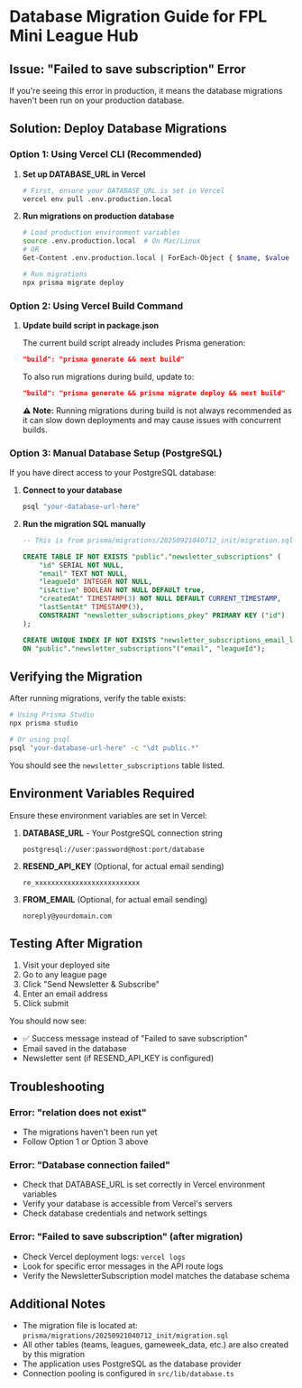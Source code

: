# Database Migration Guide for FPL Mini League Hub

## Issue: "Failed to save subscription" Error

If you're seeing this error in production, it means the database migrations haven't been run on your production database.

## Solution: Deploy Database Migrations

### Option 1: Using Vercel CLI (Recommended)

1. **Set up DATABASE_URL in Vercel**
   ```bash
   # First, ensure your DATABASE_URL is set in Vercel
   vercel env pull .env.production.local
   ```

2. **Run migrations on production database**
   ```bash
   # Load production environment variables
   source .env.production.local  # On Mac/Linux
   # OR
   Get-Content .env.production.local | ForEach-Object { $name, $value = $_.Split('='); [Environment]::SetEnvironmentVariable($name, $value) }  # On Windows PowerShell

   # Run migrations
   npx prisma migrate deploy
   ```

### Option 2: Using Vercel Build Command

1. **Update build script in package.json**

   The current build script already includes Prisma generation:
   ```json
   "build": "prisma generate && next build"
   ```

   To also run migrations during build, update to:
   ```json
   "build": "prisma generate && prisma migrate deploy && next build"
   ```

   **⚠️ Note:** Running migrations during build is not always recommended as it can slow down deployments and may cause issues with concurrent builds.

### Option 3: Manual Database Setup (PostgreSQL)

If you have direct access to your PostgreSQL database:

1. **Connect to your database**
   ```bash
   psql "your-database-url-here"
   ```

2. **Run the migration SQL manually**
   ```sql
   -- This is from prisma/migrations/20250921040712_init/migration.sql

   CREATE TABLE IF NOT EXISTS "public"."newsletter_subscriptions" (
       "id" SERIAL NOT NULL,
       "email" TEXT NOT NULL,
       "leagueId" INTEGER NOT NULL,
       "isActive" BOOLEAN NOT NULL DEFAULT true,
       "createdAt" TIMESTAMP(3) NOT NULL DEFAULT CURRENT_TIMESTAMP,
       "lastSentAt" TIMESTAMP(3),
       CONSTRAINT "newsletter_subscriptions_pkey" PRIMARY KEY ("id")
   );

   CREATE UNIQUE INDEX IF NOT EXISTS "newsletter_subscriptions_email_leagueId_key"
   ON "public"."newsletter_subscriptions"("email", "leagueId");
   ```

## Verifying the Migration

After running migrations, verify the table exists:

```bash
# Using Prisma Studio
npx prisma studio

# Or using psql
psql "your-database-url-here" -c "\dt public.*"
```

You should see the `newsletter_subscriptions` table listed.

## Environment Variables Required

Ensure these environment variables are set in Vercel:

1. **DATABASE_URL** - Your PostgreSQL connection string
   ```
   postgresql://user:password@host:port/database
   ```

2. **RESEND_API_KEY** (Optional, for actual email sending)
   ```
   re_xxxxxxxxxxxxxxxxxxxxxxxxxx
   ```

3. **FROM_EMAIL** (Optional, for actual email sending)
   ```
   noreply@yourdomain.com
   ```

## Testing After Migration

1. Visit your deployed site
2. Go to any league page
3. Click "Send Newsletter & Subscribe"
4. Enter an email address
5. Click submit

You should now see:
- ✅ Success message instead of "Failed to save subscription"
- Email saved in the database
- Newsletter sent (if RESEND_API_KEY is configured)

## Troubleshooting

### Error: "relation does not exist"
- The migrations haven't been run yet
- Follow Option 1 or Option 3 above

### Error: "Database connection failed"
- Check that DATABASE_URL is set correctly in Vercel environment variables
- Verify your database is accessible from Vercel's servers
- Check database credentials and network settings

### Error: "Failed to save subscription" (after migration)
- Check Vercel deployment logs: `vercel logs`
- Look for specific error messages in the API route logs
- Verify the NewsletterSubscription model matches the database schema

## Additional Notes

- The migration file is located at: `prisma/migrations/20250921040712_init/migration.sql`
- All other tables (teams, leagues, gameweek_data, etc.) are also created by this migration
- The application uses PostgreSQL as the database provider
- Connection pooling is configured in `src/lib/database.ts`
